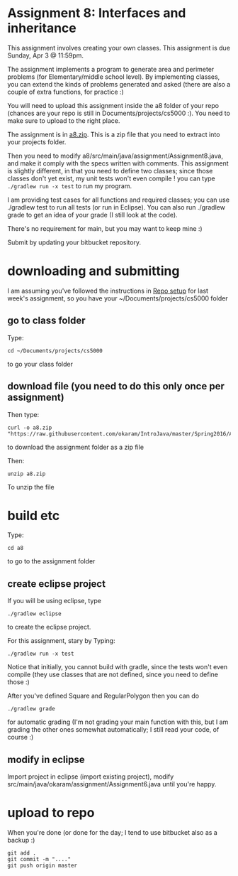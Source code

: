 Assignment 8: Interfaces and inheritance
===

This assignment involves creating your own classes. This assignment is due Sunday, Apr 3 @ 11:59pm.

The assignment implements a program to generate area and perimeter problems (for Elementary/middle school level). By implementing classes, you can extend the kinds of problems generated and asked (there are also a couple of extra functions, for practice :)

You will need to upload this assignment inside the a8 folder of your repo (chances are your repo is still in Documents/projects/cs5000 :). You need to make sure to upload to the right place.

The assignment is in [a8.zip](https://github.com/okaram/IntroJava/raw/master/Spring2016/Assignments/a8.zip). This is a zip file that you need to extract into your projects folder. 

Then you need to modify a8/src/main/java/assignment/Assignment8.java, and make it comply with the specs written with comments. This assignment is slightly different, in that you need to define two classes; since those classes don't yet exist, my unit tests won't even compile ! you can type `./gradlew run -x test` to run my program.

I am providing test cases for all functions and required classes; you can use ./gradlew test to run all tests (or run in Eclipse). You can also run ./gradlew grade to get an idea of your grade (I still look at the code). 

There's no requirement for main, but you may want to keep mine :)

Submit by updating your bitbucket repository.

# downloading and submitting

I am assuming you've followed the instructions in [Repo setup](../RepoSetup.md) for last week's assignment, so you have your ~/Documents/projects/cs5000 folder

## go to class folder
Type:
```
cd ~/Documents/projects/cs5000
```
to go your class folder

## download file (you need to do this only once per assignment)

Then type:
```
curl -o a8.zip "https://raw.githubusercontent.com/okaram/IntroJava/master/Spring2016/Assignments/a8.zip"
```
to download the assignment folder as a zip file

Then:
```
unzip a8.zip
```

To unzip the file

# build etc

Type:
```
cd a8
```
to go to the assignment folder 

## create eclipse project

If you will be using eclipse, type
```
./gradlew eclipse
```
to create the eclipse project.

For this assignment, stary by Typing:
```
./gradlew run -x test
```

Notice that initially, you cannot build with gradle, since the tests won't even compile (they use classes that are not defined, since you need to define those :)

After you've defined Square and RegularPolygon then you can do
```
./gradlew grade
```
for automatic grading (I'm not grading your main function with this, but I am grading the other ones somewhat automatically; I still read your code, of course :)

## modify in eclipse

Import project in eclipse (import existing project), modify src/main/java/okaram/assignment/Assignment6.java until you're happy.

# upload to repo

When you're done (or done for the day; I tend to use bitbucket also as a backup :)

```
git add .
git commit -m "...."
git push origin master
```

